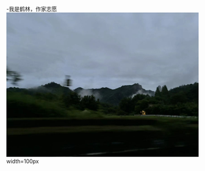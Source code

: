 -我是鹤林，作家志愿
![image](https://github.com/KarinPerle/KarinPerle.github.io/blob/main/image.png) width=100px

